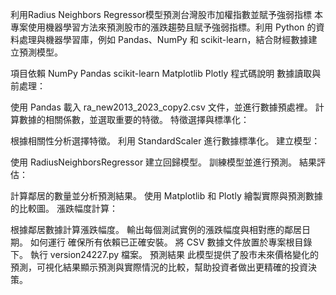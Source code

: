 利用Radius Neighbors Regressor模型預測台灣股市加權指數並賦予強弱指標
本專案使用機器學習方法來預測股市的漲跌趨勢且賦予強弱指標。利用 Python 的資料處理與機器學習庫，例如 Pandas、NumPy 和 scikit-learn，結合財經數據建立預測模型。

項目依賴
NumPy
Pandas
scikit-learn
Matplotlib
Plotly
程式碼說明
數據讀取與前處理：

使用 Pandas 載入 ra_new2013_2023_copy2.csv 文件，並進行數據預處裡。
計算數據的相關係數，並選取重要的特徵。
特徵選擇與標準化：

根據相關性分析選擇特徵。
利用 StandardScaler 進行數據標準化。
建立模型：

使用 RadiusNeighborsRegressor 建立回歸模型。
訓練模型並進行預測。
結果評估：

計算鄰居的數量並分析預測結果。
使用 Matplotlib 和 Plotly 繪製實際與預測數據的比較圖。
漲跌幅度計算：

根據鄰居數據計算漲跌幅度。
輸出每個測試實例的漲跌幅度與相對應的鄰居日期。
如何運行
確保所有依賴已正確安裝。
將 CSV 數據文件放置於專案根目錄下。
執行 version24227.py 檔案。
預測結果
此模型提供了股市未來價格變化的預測，可視化結果顯示預測與實際情況的比較，幫助投資者做出更精確的投資決策。
